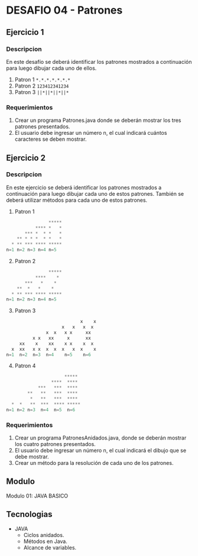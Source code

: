 # DESAFIO 04 - Patrones

## Ejercicio 1
### Descripcion
En este desafío se deberá identificar los patrones mostrados a continuación para luego dibujar cada uno de ellos.

1. Patron 1
`*.*.*.*.*.*.*`
2. Patron 2
`123412341234`
3. Patron 3
`||*||*||*||*`

### Requerimientos
1. Crear un programa Patrones.java donde se deberán mostrar los tres patrones presentados.
2. El usuario debe ingresar un número n, el cual indicará cuántos caracteres se deben mostrar.

## Ejercicio 2
### Descripcion
En este ejercicio se deberá identificar los patrones mostrados a continuación para luego dibujar cada uno de estos patrones. También se deberá utilizar métodos para cada uno de estos patrones.

1. Patron 1
```java
			    *****
		   **** *   *
	   *** *  * *   *
    ** * * *  * *   *
  * ** *** **** *****
n=1 n=2 n=3 n=4 n=5
```
2. Patron 2
```java
				*****
		   ****    *
	   ***   * 	  *
	** 	*   *    *
  * ** *** **** *****
n=1 n=2 n=3 n=4 n=5
```
3. Patron 3
```java
                            x    x
                     x   x   x  x
               x  x   x x     xx
          x x   xx     x      xx
     xx    x    xx    x x    x  x
  x  xx   x x  x  x  x   x  x    x
n=1  n=2  n=3  n=4    n=5    n=6
```
4. Patron 4
```java
                      *****
                 ****  ****
            ***   ***  ****
        **   **   ***  ****
         *   **   ***  ****
  *  *   **  ***  **** *****
n=1 n=2 n=3  n=4  n=5  n=6
```
### Requerimientos
1. Crear un programa PatronesAnidados.java, donde se deberán mostrar los cuatro patrones presentados.
2. El usuario debe ingresar un número n, el cual indicará el dibujo que se debe mostrar.
3. Crear un método para la resolución de cada uno de los patrones.

## Modulo
Modulo 01: JAVA BASICO

## Tecnologias
- JAVA
	- Ciclos anidados.
	- Métodos en Java.
	- Alcance de variables.
